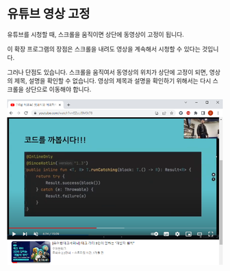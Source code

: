 # 유튜브 영상 고정
유튜브를 시청할 때, 스크롤을 움직이면 상단에 동영상이 고정이 됩니다.   

이 확장 프로그램의 장점은 스크롤을 내려도 영상을 계속해서 시청할 수 있다는 것입니다.   

그러나 단점도 있습니다. 스크롤을 움직여서 동영상의 위치가 상단에 고정이 되면, 영상의 제목, 설명을 확인할 수 없습니다. 영상의 제목과 설명을 확인하기 위해서는 다시 스크롤을 상단으로 이동해야 합니다.   

![동작 확인하기](./YoutubeFixed.PNG)